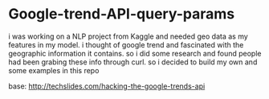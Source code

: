 # Google-trend-API-query-params
i was working on a NLP project from Kaggle and needed geo data as my features in my model. i thought of google trend and fascinated with the geographic information it contains. so i did some research and found people had been grabing these info through curl. so i decided to build my own and some examples in this repo

base:
http://techslides.com/hacking-the-google-trends-api
